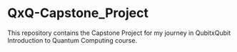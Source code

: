 # QxQ-Capstone_Project
This repository contains the Capstone Project for my journey in QubitxQubit Introduction to Quantum Computing course.
